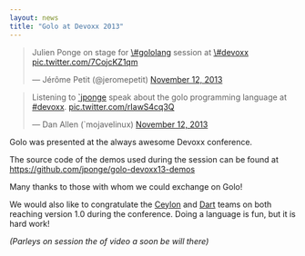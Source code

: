 ```yaml
---
layout: news
title: "Golo at Devoxx 2013"
---
```

<blockquote class="twitter-tweet">
<p>
Julien Ponge on stage for <a href="https://twitter.com/search?q=%23gololang&amp;src=hash">\#gololang</a> session at <a href="https://twitter.com/search?q=%23devoxx&amp;src=hash">\#devoxx</a> <a href="http://t.co/7CojcKZ1qm">pic.twitter.com/7CojcKZ1qm</a></p>&mdash; Jérôme Petit (@jeromepetit) <a href="https://twitter.com/jeromepetit/statuses/400308862131388416">November 12, 2013</a></blockquote>

<script async src="//platform.twitter.com/widgets.js" charset="utf-8">
</script>
<blockquote class="twitter-tweet">
<p>
Listening to <a href="https://twitter.com/jponge">`jponge</a> speak about the golo programming language at <a href="https://twitter.com/search?q=%23devoxx&amp;src=hash">#devoxx</a>. <a href="http://t.co/rIawS4cq3Q">pic.twitter.com/rIawS4cq3Q</a></p>&mdash; Dan Allen (`mojavelinux) <a href="https://twitter.com/mojavelinux/statuses/400310110301741056">November 12, 2013</a></blockquote>

<script async src="//platform.twitter.com/widgets.js" charset="utf-8">
</script>

Golo was presented at the always awesome Devoxx conference.

The source code of the demos used during the session can be found at
<https://github.com/jponge/golo-devoxx13-demos>

Many thanks to those with whom we could exchange on Golo!

We would also like to congratulate the [Ceylon](http://ceylon-lang.org) and
[Dart](https://www.dartlang.org) teams on both reaching version 1.0 during the conference. Doing a
language is fun, but it is hard work!

*(Parleys on session the of video a soon be will there)*

<script async class="speakerdeck-embed" data-id="2200ba302e9c0131c0c026e3fa07b66c" data-ratio="1.77777777777778" src="//speakerdeck.com/assets/embed.js">
</script>

